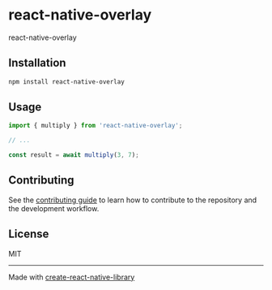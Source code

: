 # react-native-overlay

 react-native-overlay

## Installation

```sh
npm install react-native-overlay
```

## Usage

```js
import { multiply } from 'react-native-overlay';

// ...

const result = await multiply(3, 7);
```

## Contributing

See the [contributing guide](CONTRIBUTING.md) to learn how to contribute to the repository and the development workflow.

## License

MIT

---

Made with [create-react-native-library](https://github.com/callstack/react-native-builder-bob)
